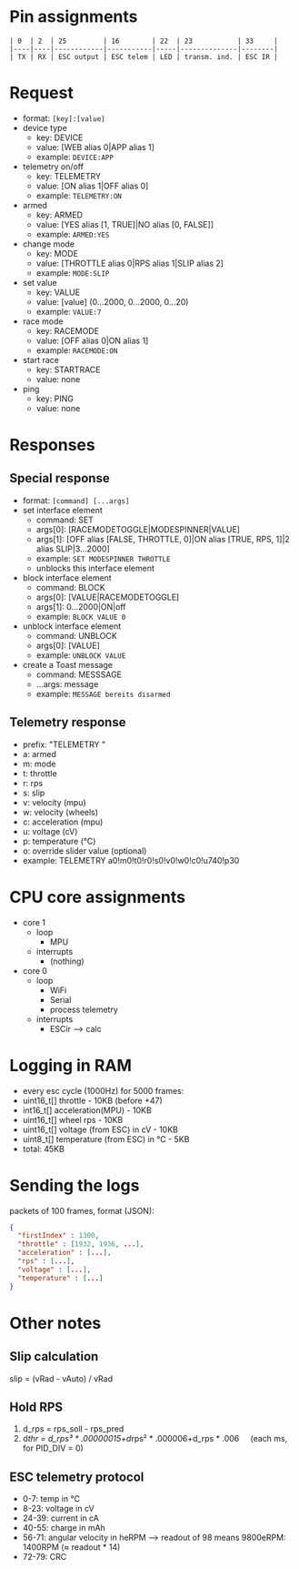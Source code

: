 # Pin assignments

```
| 0  | 2  | 25         | 16        | 22  | 23           | 33     |
|----|----|------------|-----------|-----|--------------|--------|
| TX | RX | ESC output | ESC telem | LED | transm. ind. | ESC IR |
```

# Request

- format: `[key]:[value]`
- device type
  - key: DEVICE
  - value: [WEB alias 0|APP alias 1]
  - example: `DEVICE:APP`
- telemetry on/off
  - key: TELEMETRY
  - value: [ON alias 1|OFF alias 0]
  - example: `TELEMETRY:ON`
- armed
  - key: ARMED
  - value: [YES alias [1, TRUE]|NO alias [0, FALSE]]
  - example: `ARMED:YES`
- change mode
  - key: MODE
  - value: [THROTTLE alias 0|RPS alias 1|SLIP alias 2]
  - example: `MODE:SLIP`
- set value
  - key: VALUE
  - value: [value] (0...2000, 0...2000, 0...20)
  - example: `VALUE:7`
- race mode
  - key: RACEMODE
  - value: [OFF alias 0|ON alias 1]
  - example: `RACEMODE:ON`
- start race
  - key: STARTRACE
  - value: none
- ping
  - key: PING
  - value: none

# Responses

## Special response

- format: `[command] [...args]`
- set interface element
  - command: SET
  - args[0]: [RACEMODETOGGLE|MODESPINNER|VALUE]
  - args[1]: [OFF alias [FALSE, THROTTLE, 0]|ON alias [TRUE, RPS, 1]|2 alias SLIP|3...2000]
  - example: `SET MODESPINNER THROTTLE`
  - unblocks this interface element
- block interface element
  - command: BLOCK
  - args[0]: [VALUE|RACEMODETOGGLE]
  - args[1]: 0...2000|ON|off
  - example: `BLOCK VALUE 0`
- unblock interface element
  - command: UNBLOCK
  - args[0]: [VALUE]
  - example: `UNBLOCK VALUE`
- create a Toast message
  - command: MESSSAGE
  - ...args: message
  - example: `MESSAGE bereits disarmed`

## Telemetry response

- prefix: "TELEMETRY "
- a: armed
- m: mode
- t: throttle
- r: rps
- s: slip
- v: velocity (mpu)
- w: velocity (wheels)
- c: acceleration (mpu)
- u: voltage (cV)
- p: temperature (°C)
- o: override slider value (optional)
- example: TELEMETRY a0!m0!t0!r0!s0!v0!w0!c0!u740!p30

# CPU core assignments

- core 1
  - loop
    - MPU
  - interrupts
    - (nothing)
- core 0
  - loop
    - WiFi
    - Serial
    - process telemetry
  - interrupts
    - ESCir --> calc

# Logging in RAM

- every esc cycle (1000Hz) for 5000 frames:
- uint16_t[] throttle - 10KB (before +47)
- int16_t[] acceleration(MPU) - 10KB
- uint16_t[] wheel rps - 10KB
- uint16_t[] voltage (from ESC) in cV - 10KB
- uint8_t[] temperature (from ESC) in °C - 5KB
- total: 45KB

# Sending the logs

packets of 100 frames, format (JSON):

```json
{
  "firstIndex" : 1300,
  "throttle" : [1932, 1936, ...],
  "acceleration" : [...],
  "rps" : [...],
  "voltage" : [...],
  "temperature" : [...]
}
```

# Other notes

## Slip calculation

slip = (vRad - vAuto) / vRad

## Hold RPS

1. d_rps = rps_soll - rps_pred
2. d*thr = d_rps³ * .00000015+d*rps² * .000006+d_rps \* .006 &nbsp;&nbsp;&nbsp;&nbsp;(each ms, for PID_DIV = 0)

## ESC telemetry protocol

- 0-7: temp in °C
- 8-23: voltage in cV
- 24-39: current in cA
- 40-55: charge in mAh
- 56-71: angular velocity in heRPM --> readout of 98 means 9800eRPM: 1400RPM (≈ readout \* 14)
- 72-79: CRC
